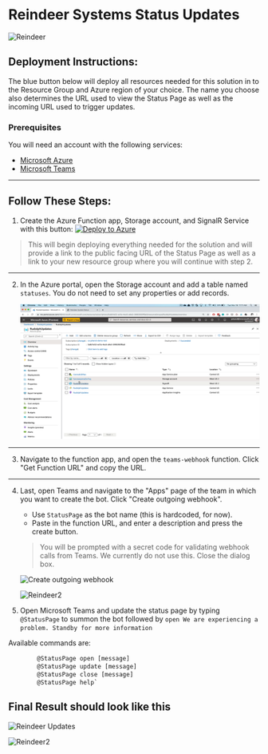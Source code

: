 # Reindeer Systems Status Updates

![Reindeer](https://jhandcdn.blob.core.windows.net/blob/reindeer.gif)

## Deployment Instructions:

The blue button below will deploy all resources needed for this solution in to the Resource Group and Azure region of your choice. The name you choose also determines the URL used to view the Status Page as well as the incoming URL used to trigger updates.

### Prerequisites

You will need an account with the following services: 

- [Microsoft Azure](https://portal.azure.com)
- [Microsoft Teams](https://teams.microsoft.com)

---

## Follow These Steps:

1. Create the Azure Function app, Storage account, and SignalR Service with this button: [![Deploy to Azure](https://azuredeploy.net/deploybutton.svg)](https://azuredeploy.net/)

>This will begin deploying everything needed for the solution and will provide a link to the public facing URL of the Status Page as well as a link to your new resource group where you will continue with step 2.

---

2.  In the Azure portal, open the Storage account and add a table named `statuses`. You do not need to set any properties or add records.

    ![Create table](CreateStatusesTable.gif)

---

3. Navigate to the function app, and open the `teams-webhook` function. Click "Get Function URL" and copy the URL.

---

4. Last, open Teams and navigate to the "Apps" page of the team in which you want to create the bot. Click "Create outgoing webhook".

    - Use `StatusPage` as the bot name (this is hardcoded, for now). 
    - Paste in the function URL, and enter a description and press the create button.

    > You will be prompted with a secret code for validating webhook calls from Teams. We currently do not use this. Close the dialog box.

    ![Create outgoing webhook](Webhook.gif)    

    ![Reindeer2](https://jhandcdn.blob.core.windows.net/blob/reindeer3.gif)

5. Open Microsoft Teams and update the status page by typing `@StatusPage` to summon the bot followed by `open We are experiencing a problem. Standby for more information`

Available commands are: 

```bot
        @StatusPage open [message]
        @StatusPage update [message]
        @StatusPage close [message]
        @StatusPage help`
```

## Final Result should look like this

![Reindeer Updates](ReindeerUpdates.gif)

![Reindeer2](https://jhandcdn.blob.core.windows.net/blob/reindeer2.gif)
